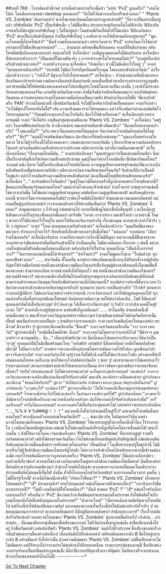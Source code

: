 ##บทที่ 768 : โจรสลัดกลัวฉี่ราด!
ชาวเน็ตล้วนทราบเรื่องนี้แล้ว
"แย่ล่ะ ‘PvZ’ ถูกแคร็ก!"
"เล่นไม่ได้อ่ะ โดนดีดออกมาหน้า desktop ตลอดเลย!"
"อีกไม่กี่วันน่าจะแคร็กเสร็จแล้วแหละ"
" ‘Plants VS. Zombies’ อันตรายแล้ว! พวกไพเรตน่ะกินคนไม่คายกระดูกซะด้วยสิ!"
"ก็น่าจะเป็นอย่างนั้นอยู่แล้ว บริษัทที่ผลิต ‘PvZ’ เป็นบริษัทเล็ก ๆ ไม่มีชื่อเสียง ประสบการณ์กับเทคโนโลยีมีจำกัด วิธีป้องกันการแคร็กก็ต้องสู้พวกบริษัทใหญ่ ๆ ไม่ได้อยู่แล้ว โดนข้ามซีเรียลโค้ดไปก็ไม่แปลก วิธีป้องกันของ ‘PvZ’ ต้องเป็นระดับต่ำที่สุดแน่ ถ้าเป็นบริษัทใหญ่ ๆ คงยังถ่วงเวลาได้สักสามเดือนอยู่หรอก!"
"พูดอะไรตอนนี้ก็สายไปแล้ว!"
"นั่นสิ เกมเถื่อนออกมาแล้ว อย่าหวังเลยว่า ‘PvZ’ จะทำเงินอะไรได้มาก! อย่างมากก็ได้ชื่อเสียงมากหน่อย!"
……
ด้านนอก
หลังพบพื้นที่ปลอดคน จางเย่ก็ยืนพิงกำแพง หยิบโทรศัพท์มือถือออกมาหาเบอร์ ก่อนกดไปที่ ‘ต่งจื้อเฉียง’
รอสัญญาณสองครั้งก็มีคนรับสาย
ต่งจื้อเฉียงที่ปลายสายหัวเราะร่า "เป็นแขกที่ไม่คาดฝันจริง ๆ อาจารย์จางทำไมโทรหาผมได้ล่ะ?"
"ยุ่งอยู่หรือเปล่าครับหัวหน้าหน่วยต่ง?" จางเย่หัวเราะตาม
ต่งจื้อเฉียง "ยังพอไหว ช่วงนี้ไม่มีคดีอะไรใหญ่ ๆ"
จางเย่ "ทุกคนสบายดีนะครับ?"
"สบายดีสิ ไม่มีอะไรทำก็คุยกันแต่เรื่องคุณ โดยเฉพาะฟ่านอิงอวิ๋นน่ะ" ต่งจื้อเฉียงหัวเราะเบา ๆ "ว่ายังไง? มีธุระอะไรถึงโทรหาผมล่ะ?"
ต่งจื้อเฉียง - หัวหน้าหน่วยที่หนึ่งของกองป้องกันและปราบปรามความผิดทางอินเทอร์เน็ตแห่งชาติ ตอนนั้นเพื่อช่วยเหลือจางเย่จากการถูกคุมขัง เหราอ้ายหมิ่นใช้ให้ศิษย์น้องของเธอส่งเขาไปบำเพ็ญประโยชน์ในหน่วยเป็นเวลาสั้น ๆ เขายังได้ประสบกับสงครามแฮกเกอร์จีน-เกาหลีด้วยกันกับพวกเขา ดังนั้นจึงนับว่าสนิทกันพอสมควร และยังติดต่อหากันตลอด ทว่าบทบาทของจางเย่ในสงครามนั้นยังคงเป็นความลับ ฟ่านอิงอวิ๋นภายใต้ชื่อ ‘พี่ดาบยักษ์’ หรือ ‘FAN’ ทำงานในหน่วยนี้ เมื่อสนิทกันเช่นนี้ จึงไม่มีใครคิดว่าอีกฝ่ายเป็นคนนอก
จางเย่จึงกล่าว "ถ้าไม่มีธุระก็โทรหากันไม่ได้? เฮ้อ ความจริงผมควรจะไปหาคุณเอง แต่ว่าเรื่องมันเร่งด่วนเลยตัดสินใจโทรหาคุณแทน"
"กับผมยังจะมาเกรงใจอะไรกันอีก มีอะไรให้ช่วยก็บอกมา" ต่งจื้อเฉียงกล่าวอย่างอารมณ์ดี
จางเย่ "คืองี้ครับ งานชิ้นล่าสุดของผมคือเกม ‘Plants VS. Zombies’ "
ต่งจื้อเฉียง "ผมรู้แล้ว ในออฟฟิศเล่นกันทุกวัน ช่วงนี้งานน้อย ผมเลยทำหลับตาข้างลืมตาข้าง"
"มีเกมเถื่อนออกมาแล้วครับ"
"ไวขนาดนั้น?"
"ครับ เพราะงั้นเลยอยากขอให้คุณช่วย จัดการพวกโจรสลัดสักหน่อยได้ไหมครับ?"
"หือ?"
"ตอนนี้โจรสลัดเหิมเกริมมาก ต้องจัดการให้หนักหน่อยนะ"
"คุณเองก็เคยทำงานในหน่วย ใช่จะไม่รู้ว่าเรื่องนี้ไม่ใช่งานของเรา งานของพวกเราบอกกันชัด ๆ คือการรักษาความปลอดภัยทางไซเบอร์ อย่างเช่นคดีทางเครือข่ายระหว่างประเทศ คดีทางการเงิน แล้วก็ความมั่นคงของชาติ" ต่งจื้อเฉียงเหงื่อตก "เรื่องเกมเถื่อนนี่มัน..."
จางเย่กลับเถียงเขา "คุณอย่าดูเบาว่าเป็นแค่เกมเถื่อนเชียว นี่น่ะเป็นเรื่องสำคัญที่ก่อให้เกิดความเสี่ยงต่อประชาชน คุณรู้ไหมว่าพวกโจรสลัดเดี๋ยวนี้เหิมเกริมแค่ไหน? จะเกมส์ หนัง นิยาย ไม่มีใครป้องกันพวกโจรสลัดได้เลย ความสูญเสียทางเศรษฐกิจแต่ละปีน่ะอาจจะถึงหลักพันหลักหมื่นล้านหยวนทีเดียว คดีทางการเงินความเสียหายแค่ไหนกัน? สิบล้านก็ถือว่าเป็นคดีใหญ่แล้ว แต่ว่าโจรสลัดสร้างความเสียหายหลักพันล้าน! ต้องเป็นคดีใหญ่ที่สะท้านฟ้าเลยนะครับ!"
ต่งจื้อเฉียง "..."
สะท้านฟ้าอะไรกันฟระ!
"คุณรู้ไหมว่ามีกี่ครอบครัวที่ถูกทำลายเพราะโจรสลัดพวกนี้? มีคนกลายเป็นคนเร่ร่อนมากแค่ไหน? ผมน่ะปวดใจมากนะหัวหน้าต่ง! ปวดใจมาก! อาชญากรรมเช่นนี้ไม่ควรจะเกิดขึ้น ไม่ใช่แค่ความสูญเสียส่วนบุคคล แต่มันคือความสูญเสียของชาติ! พบกับพฤติกรรมแบบนี้ พวกเราไม่ควรยอมอดทนกับมัน! เราต้องโจมตีมันให้หนัก! ห้ามแสดงความเมตตาเด็ดขาด! ผมยอมเป็นผู้บุกเบิกกองหน้า! เราจะแสดงตัวอย่างให้พวกมันเห็นด้วย ‘Plants VS. Zombies’ นี่แหละ!"
คำพูดตอนแรก ๆ ก็จริงอยู่ แต่พอผ่านไป กลายเป็นฟังดูไม่น่าเชื่อถือขึ้นทุกที ๆ
ต่งจื้อเฉียงรู้นิสัยของจางเย่ในฐานะเพื่อนเก่าเพื่อนแก่ เขาจึงขัด "เอาล่ะ อาจารย์จาง ผมเข้าใจแล้ว เอาอย่างนี้ ไหน ๆ พวกเราก็ไม่มีงานอะไรใหญ่โต ผมจะให้ทีมงานจัดการแล้วกัน เรื่องของคุณ พวกเขาน่าจะทำให้จริง ๆ จัง ๆ อยู่หรอก"
จางเย่ "โอเค ขอบคุณมากครับหัวหน้าต่ง"
ต่งจื้อเฉียงหัวเราะ "คุณเป็นพี่น้องของหน่วยเรา ยังจะเกรงใจอะไร? เรียบร้อยก็เลี้ยงข้าวพวกเราสักมื้อก็พอ"
"แน่นอน" จางเย่ตอบ "เลือกร้านได้เลยครับ"
ต่งจื้อเฉียงรับปาก จางเย่ก็ทราบแล้วว่าเรื่องนี้ไม่มีปัญหา หน่วยงานนี้มีชื่อขจรขจาย จางเย่ทราบว่ามีแต่เขาเท่านั้นที่ขอร้องฝ่ายนี้ได้ ถ้าเป็นคนอื่น ไม่มีทางเด็ดขาด เรื่องง่าย ๆ เช่นนี้ หน่วยงานใหญ่ย่อมไม่รับคดีเกมเถื่อนแบบนี้มาทำ
หลังกลับเข้าไปในร้าน ทุกคนก็ถาม
"เป็นยังไงอาจารย์จาง?"
"จัดการพวกเกมเถื่อนนี่ได้จริงเหรอ?"
"สำเร็จแล้ว?"
จางเย่ไม่พูดอะไรมาก "ใกล้แล้วล่ะ ทุกคนรอฟังข่าวเถอะ"
……
บ่ายวันนั้น
สี่โมงเย็น
นายตำรวจท้องถิ่นชานเมืองกรุงได้รับคำสั่งจากผู้บังคับบัญชาให้ร่วมมือกับหน่วยหนึ่งของสำนักความมั่นคงไซเบอร์เพื่อจับกุมผู้ต้องสงสัยคนหนึ่งในเขตพื้นที่ของพวกเขา ส่วนรายละเอียด ทางหน่วยหนึ่งไม่ได้บอกไว้
หน่วยหนึ่งของสำนักความมั่นคงไซเบอร์?
หน่วยคดีร้ายแรง?
หน่วยงานเดียวกันที่เปิดโปงเครือข่ายอาชญากรทางอินเทอร์เน็ตข้ามชาติที่ก่อคดีฆาตกรรมห้ารายและเงินหมุนเวียนอีกพันล้านหยวนเมื่อไม่นานมานี้?
สถานีตำรวจท้องที่นั้นระแวดระวัง คิดว่าพวกเขากำลังจะต้องเจอกับอาชญากรตัวเอ้!
ทุกคนกระวนกระวายเป็นอย่างยิ่ง!
"เร็วเข้า! ตอนพวกเราออกปฏิบัติการ ไม่ต้องแจ้งนายตำรวจประจำสถานี เราจะจัดการเอง! อย่าให้ข้อมูลหลุดออกไป! ทุกคนส่งเครื่องมือสื่อสารทุกชนิดมาให้หมด! ติดต่อหน่วยติดอาวุธ ขอให้ส่งกำลังมาสิบ...ไม่สิ ยี่สิบนาย! ทุกคนอย่าลืมใส่เสื้อกันกระสุน! ย้ำ! ติดอาวุธ ใส่เสื้อเกราะกันกระสุน! ระวังตัว! เรากำลังเจอคดีใหญ่! เอาล่ะ ไป!"
ด้วยคำสั่งจากผู้บัญชาการ ตาข่ายฟ้าก็ถูกคลี่ลงมา!
……
ห้าโมงเย็น
บ้านหลังหนึ่งที่ชานเมืองหลวง
ขณะที่จางกวงเหวินถูกนายตำรวจติดอาวุธกว่าสามสิบนายล้อมไว้พร้อมจิตสังหารเต็มเปี่ยม! พอเห็นปากกระบอกปืนดำ ๆ สามสิบกว่ากระบอกแล้ว จางกวงเหวินพลันน้ำตาไหลนองหน้า
เขาฉี่ราด!
ฉี่ราดจริง ๆ!
ผู้การสถานีถามเสียงเย็น "ชื่อแซ่!"
จางกวงเหวินตอบเสียงสั่น "จาง จางกวงเหวิน!"
ผู้การสถานีสั่ง "ยกมือขึ้นไพล่ศีรษะ นั่งลง!"
จางกวงเหวินไม่ทราบว่าจะทำยังไงดี "พี่ตำรวจ คุณอาตำรวจ พวกคุณคือ... คือ..."
เห็นเขายังขยับวุ่นวาย มือเลื่อนลงไปแตกกระเป๋ากางเกง ก็คิดว่าเป็น ‘อาวุธ’ ทุกคนยกปืนในมือขึ้นพร้อมตะโกน "อย่าขยับ! อย่าขยับ! นี่คือคำเตือน! ยกมือไพล่หลังศีรษะเดี๋ยวนี้! ไม่งั้นเราจะยิง!"
นายตำรวจบางนายถืออุปกรณ์ไม่ทราบชนิดกวาดไปทั่วห้อง ดูเหมือนกำลังตรวจจับหาระเบิด!
จางกวงเหวินร้องไห้ เขารู้ว่าเขาไม่ใช่ตัวดี แต่ก็ไม่ได้เลวร้ายอะไรนัก อย่างมากที่ทำก็เล่นของเล่นไฮเทค แคร็กเกม ขายให้พวกโจรสลัดหาเงินเล็ก ๆ น้อย ๆ! เขาสาบานเลยว่าไม่เคยทำอะไรร้ายแรงมาก่อน! สถานการณ์ตรงหน้าทำให้เขาแทบจะเป็นลม ตำรวจติดอาวุธสามสิบกว่านายมาจับเขาเนี่ยนะ?
จบกัน!
เขาแม่*ตายแน่!
ไม่ใช่ตายธรรมดาด้วย! คงโดนกระสุนยิงจนพรุน!
จบเห่แล้ว!
จางกวงเหวินกลอกตาขาวเหลือกขึ้นก่อนสิ้นสติไปทั้งอย่างนั้น!
ขณะนั้น สถานีตำรวจก็ติดต่อเข้ามา
ผู้กำกับของสถานีถาม "จับคนได้หรือยัง?"
ผู้การ "จับได้แล้วครับ กำลังตรวจหาอาวุธและวัตถุระเบิดในบ้าน!"
ผู้กำกับตะลึง "อาวุธอะไร? ระเบิดอะไร?"
ผู้การเองก็ตะลึง "ไม่ใช่ว่าหมอนี่เป็นอาชญากรข้ามชาติหรอกเหรอครับ? โจรพวกนี้ทำอะไรก็ไม่น่าแปลกใจ ในบ้านอาจจะมีอาวุธก็ได้!"
ผู้กำกับเหงื่อตก "อาวุธอะไร นี่มันพวกโจรสลัดที่แคร็กเกม หน่วยหนึ่งเพิ่งเจอตัวเขา ฉันให้พวกเธอไปจับตัวกลับมาเท่านั้น!"
หา?
แคร็กเกม?
ทำไมไม่บอกก่อนฟะ! พวกเราแม่*จะใส่เสื้อกันกระสุนมาทำไม!
เหล่าตำรวจแทบกระอักเลือด “……%%￥￥%###@！！！”
หน่วยหนึ่งไม่ใช่ว่าทำแค่คดีใหญ่รึไง? มาตามจับโจรสลัดตั้งแต่ตอนไหน? พวกนั้นลดตัวลงมาตอนไหนกันเนี่ย!?
……
ขณะเดียวกัน
ในอินเทอร?เน็ต แหล่งดาวน์โหลดเกมเถื่อนของ ‘Plants VS. Zombies’ ได้หายสาบสูญไปภายในหนึ่งชั่วโมง ไร้ร่องรอยใด ๆ เหมือนไม่เคยมีอยู่มาก่อน แม้แต่เว็บไซต์เกมเถื่อนดังสี่รายก็ถูกปิดโดยไม่อาจเชื่อมต่อได้! ขณะที่เกมอื่น ๆ ยังมีให้ดาวน์โหลด เว้นแต่แคร็กของ ‘Plants VS. Zombies’ ที่หายสาบสูญ! รวมทั้งบอร์ดสนทนาด้วย!
เพลิงไฟสงครามควันขโมง
เว็บไซต์เกมเถื่อนเผชิญหน้ากับศัตรูเช่นนี้ แม้แต่แอดมินยังต้องตกตะลึงจนขี้หดเมื่อตำรวจหรือหน่วยไซเบอร์มา ‘เยี่ยมเยือน’! ในเมื่อพวกเขาอยู่ในธุรกิจนี้ ไม่มีทางที่จะไม่รู้จักสำนักความมั่นคงไซเบอร์ผู้โด่งดัง ไม่ทราบว่าเท้าข้างไหนไปเหยียบหางพวกนี้เข้าจนต้องลงมือ เหล่าโจรสลัดเมื่อทราบว่าถูกตามรอยเรื่อง ‘Plants VS. Zombies’ ก็มีแค่ทางเลือกเดียว : ลบส่วนที่เกี่ยวข้อง! พวกเขาไม่อาจล่วงเกินองค์กรใหญ่อย่างสำนักความมั่นคงได้เด็ดขาด!
นั่นคือองค์กรที่ทำคดีระหว่างประเทศเชียวนะ! ถ้าพวกโจรสลัดไปยุ่งเข้า พวกเขาอาจจะกลายเป็นแพะในคดีระหว่างประเทศที่สลัดไม่หลุดก็เป็นได้!
ดังนั้น ทั่วทั้งโลกออนไลน์จึงเงียบสนิท!
นอกจากคนในวงการ คนอื่น ๆ ไม่มีใครรู้เรื่องนี้!
ชาวเน็ตได้แต่นึกสงสัย!
"เกิดอะไรขึ้นน่ะ?"
" ‘Plants VS. Zombies’ เถื่อนหายไปหมดแล้ว?"
"เชี่* ประหลาดฉิ*! หายไปหมดเลย! แม้แต่ในคลาวด์ยังหายเกลี้ยง!"
"เอาจริงเอาจังขึ้นมาเหรอรอบนี้?"
"ไม่มั้ง เกมอื่นยังมีให้โหลดนี่นา?"
"นั่นสิ ขาดแค่ ‘PvZ’ ?"
"เชี่* แม้แต่โจรยังเลือกเกมจะแคร็ก? หรือเห็นว่า ‘PvZ’ มีความหวังจะคืนชีพอุตสาหกรรมเกมในประเทศ ถึงได้ตัดสินใจเก็บเกมเถื่อนกลับไปเพื่อสนับสนุนเกมในประเทศ?"
"น้ำตาจะไหล!"
"เมื่อก่อนฉันด่วนตัดสินพวกโจรสลัดไป แต่เรื่องนี้ทำให้ฉันเปลี่ยนความคิด! ผลงานของพวกเขาในเรื่องนี้ทำให้ฉันต้องประทับใจจริง ๆ! ขอขอบคุณแทนอาจารย์จาง! พวกนายเยี่ยมมาก! นี่คือผู้ปิดทองหลังพระ! สำนึกแห่งวงการ!"
เรื่องโจรสลัดสำเร็จเรียบร้อย!
ยอดดาวน์โหลดของ ‘Plants VS. Zombies’ พุ่งทะยานขึ้นอีกครั้ง!
เก้าล้าน…
เก้าล้านห้า…
ที่ตามมาคือการพุ่งขึ้นของชื่อเสียงของจางเย่ ไม่กี่วันก่อนที่เขาถูกแช่แข็ง ค่าชื่อเสียงเขานิ่งไปครู่ ถึงขั้นเริ่มตกต่ำ แต่หลังเปิดตัว ‘Plants VS. Zombies’ จนดังไปทั่วประเทศ ชื่อเสียงของเขาก็วกกลับตัวพุ่งทะยานขึ้นอย่างต่อเนื่อง!
เลื่อนอันดับไปอีกตำแหน่ง!
เหยียบนักแสดงระดับ B ขึ้นไปอยู่กลางระดับ B อย่างมั่นคง!
ยิ่งไปกว่านั้น ด้วยความนิยมของ ‘Plants VS. Zombies’ แม้ชื่อเสียงเขาจะไม่ได้เพิ่มมาก แต่ก็รับรองได้ว่าจางเย่จะไม่ตกต่ำลงไปอีกหลายเดือน จากแรงกระตุ้นของเกมนี้ ชื่อเสียงของจางเย่จะยังคงเป็นขาขึ้นแม้จะถูกแช่แข็ง นี่คือวิธีการแก้ปัญหาชั่วคราวที่คุ้มค่า ไม่เสียแรงที่จางเย่นำเกมดังจากโลกของเขามายังโลกใบนี้!
*-*-*-*-*-*-*-*-*-*-*-*-*-*-*


[Go To Next Chapter]( ./69.md)